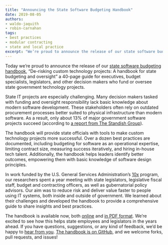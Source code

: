 ```yaml
---
title: "Announcing the State Software Budgeting Handbook"
date: 2019-08-05
authors:
- waldo-jaquith
- robin-carnahan
tags:
- best practices
- modular contracting
- state and local practice
excerpt: "We’re proud to announce the release of our state software budgeting handbook, a 40-page guide for executives, budget specialists, legislators, and other decision makers who fund or oversee state government technology projects."
---
```

Today we’re proud to announce the release of our [state software budgeting handbook](https://github.com/18F/technology-budgeting/blob/master/handbook.md), “De-risking custom technology projects: A handbook for state budgeting and oversight” a 40-page guide for executives, budget specialists, legislators, and other decision makers who fund or oversee state government technology projects.

State IT projects are especially challenging. Many decision makers tasked with funding and oversight responsibility lack basic knowledge about modern software development. These stakeholders often rely on outdated procurement processes better suited to physical infrastructure than modern software. As a result, only about 13% of major government software projects succeed (according to [a report from The Standish Group](https://www.standishgroup.com/sample_research_files/Haze4.pdf)).

The handbook will provide state officials with tools to make custom technology projects more successful. Over a dozen best practices are documented, including budgeting for software as an operational expertise, limiting contract size, measuring success iteratively, and hiring in-house tech talent. Additionally, the handbook helps leaders identify better outcomes, empowering them with basic knowledge of software design principles. 

In work funded by the U.S. General Services Administration’s [10x](https://10x.gsa.gov/) program, our researchers spent a year meeting with state legislators, legislative fiscal staff, budget and contracting officers, as well as gubernatorial policy advisors. Our aim was to reduce risk and deliver value faster to people using IT systems, both inside and outside of government. We learned about their challenges and developed the handbook to provide a comprehensive guide to share insights and best practices.

The handbook is available now, both [online](https://github.com/18F/technology-budgeting/blob/master/handbook.md) and [in PDF format](https://raw.githubusercontent.com/18F/technology-budgeting/master/handbook.pdf). We’re excited to see how this helps state employees and legislators in the years ahead. If you have questions, suggestions, or any kind of feedback, we’d be happy to [hear from you](https://18f.gsa.gov/contact/). [The handbook is on GitHub](https://github.com/18F/technology-budgeting/), and we welcome forks, pull requests, and issues!


